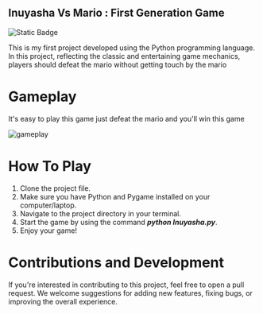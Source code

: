 ## Inuyasha Vs Mario : First Generation Game
![Static Badge](https://img.shields.io/badge/version-%201.0.1-blue)

This is my first project developed using the Python programming language. In this project, reflecting the classic and entertaining game mechanics, players should defeat the mario without getting touch by the mario
# Gameplay
It's easy to play this game just defeat the mario and you'll win this game

![gameplay](https://github.com/SilenceHuang-m/Game_1/assets/137615208/7577435c-7708-4fb7-b8cd-8596ecf2528f)

# How To Play
1. Clone the project file.
2. Make sure you have Python and Pygame installed on your computer/laptop.
3. Navigate to the project directory in your terminal.
4. Start the game by using the command ***python Inuyasha.py***.
5. Enjoy your game!
# Contributions and Development
If you're interested in contributing to this project, feel free to open a pull request. We welcome suggestions for adding new features, fixing bugs, or improving the overall experience.




